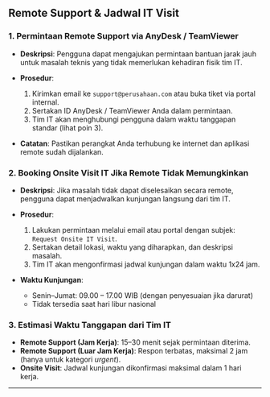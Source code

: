 ## Remote Support & Jadwal IT Visit

### 1. Permintaan Remote Support via AnyDesk / TeamViewer

* **Deskripsi**:
  Pengguna dapat mengajukan permintaan bantuan jarak jauh untuk masalah teknis yang tidak memerlukan kehadiran fisik tim IT.
* **Prosedur**:

  1. Kirimkan email ke `support@perusahaan.com` atau buka tiket via portal internal.
  2. Sertakan ID AnyDesk / TeamViewer Anda dalam permintaan.
  3. Tim IT akan menghubungi pengguna dalam waktu tanggapan standar (lihat poin 3).
* **Catatan**:
  Pastikan perangkat Anda terhubung ke internet dan aplikasi remote sudah dijalankan.

### 2. Booking Onsite Visit IT Jika Remote Tidak Memungkinkan

* **Deskripsi**:
  Jika masalah tidak dapat diselesaikan secara remote, pengguna dapat menjadwalkan kunjungan langsung dari tim IT.
* **Prosedur**:

  1. Lakukan permintaan melalui email atau portal dengan subjek: `Request Onsite IT Visit`.
  2. Sertakan detail lokasi, waktu yang diharapkan, dan deskripsi masalah.
  3. Tim IT akan mengonfirmasi jadwal kunjungan dalam waktu 1x24 jam.
* **Waktu Kunjungan**:

  * Senin–Jumat: 09.00 – 17.00 WIB (dengan penyesuaian jika darurat)
  * Tidak tersedia saat hari libur nasional

### 3. Estimasi Waktu Tanggapan dari Tim IT

* **Remote Support (Jam Kerja)**:
  15–30 menit sejak permintaan diterima.
* **Remote Support (Luar Jam Kerja)**:
  Respon terbatas, maksimal 2 jam (hanya untuk kategori *urgent*).
* **Onsite Visit**:
  Jadwal kunjungan dikonfirmasi maksimal dalam 1 hari kerja.

---